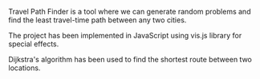 Travel Path Finder is a tool where we can generate random problems and find the least travel-time path between any two cities.

The project has been implemented in JavaScript using vis.js library for special effects.


Dijkstra's algorithm has been used to find the shortest route between two locations.

